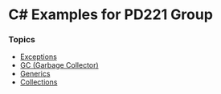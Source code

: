 # C# Examples for PD221 Group

### Topics
- [Exceptions](https://github.com/vladtymo/C-Sharp-Exceptions)
- [GC (Garbage Collector)](https://github.com/vladtymo/.NET-GC)
- [Generics](https://github.com/vladtymo/C-Sharp-Generics)
- [Collections](https://github.com/vladtymo/C-Sharp-Collections)
